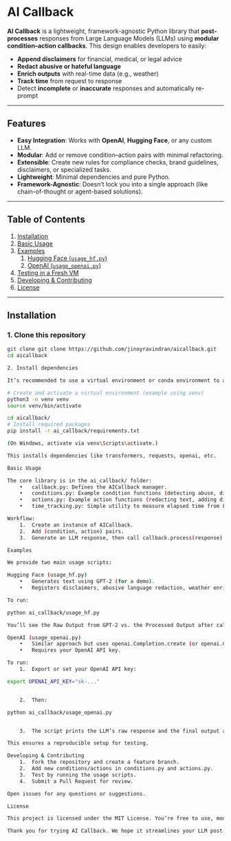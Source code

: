# AI Callback

**AI Callback** is a lightweight, framework-agnostic Python library that **post-processes** responses from Large Language Models (LLMs) using **modular condition–action callbacks**. This design enables developers to easily:

- **Append disclaimers** for financial, medical, or legal advice  
- **Redact abusive or hateful language**  
- **Enrich outputs** with real-time data (e.g., weather)  
- **Track time** from request to response  
- Detect **incomplete** or **inaccurate** responses and automatically re-prompt  

---

## Features

- **Easy Integration**: Works with **OpenAI**, **Hugging Face**, or any custom LLM.  
- **Modular**: Add or remove condition–action pairs with minimal refactoring.  
- **Extensible**: Create new rules for compliance checks, brand guidelines, disclaimers, or specialized tasks.  
- **Lightweight**: Minimal dependencies and pure Python.  
- **Framework-Agnostic**: Doesn’t lock you into a single approach (like chain-of-thought or agent-based solutions).

---

## Table of Contents

1. [Installation](#installation)  
2. [Basic Usage](#basic-usage)  
3. [Examples](#examples)  
   1. [Hugging Face (`usage_hf.py`)](#hugging-face-usage_hfpy)  
   2. [OpenAI (`usage_openai.py`)](#openai-usage_openaipy)  
4. [Testing in a Fresh VM](#testing-in-a-fresh-vm)  
5. [Developing & Contributing](#developing--contributing)  
6. [License](#license)

---

## Installation

### 1. Clone this repository

```bash
git clone git clone https://github.com/jinoyravindran/aicallback.git
cd aicallback

2. Install dependencies

It’s recommended to use a virtual environment or conda environment to avoid polluting system-wide packages:

# Create and activate a virtual environment (example using venv)
python3 -m venv venv
source venv/bin/activate

cd aicallback/
# Install required packages
pip install -r ai_callback/requirements.txt

(On Windows, activate via venv\Scripts\activate.)

This installs dependencies like transformers, requests, openai, etc.

Basic Usage

The core library is in the ai_callback/ folder:
	•	callback.py: Defines the AICallback manager.
	•	conditions.py: Example condition functions (detecting abuse, disclaimers, incomplete responses, etc.).
	•	actions.py: Example action functions (redacting text, adding disclaimers, calling weather APIs, etc.).
	•	time_tracking.py: Simple utility to measure elapsed time from LLM request to final callback.

Workflow:
	1.	Create an instance of AICallback.
	2.	Add (condition, action) pairs.
	3.	Generate an LLM response, then call callback.process(response) to get the modified output.

Examples

We provide two main usage scripts:

Hugging Face (usage_hf.py)
	•	Generates text using GPT-2 (for a demo).
	•	Registers disclaimers, abusive language redaction, weather enrichment, incomplete response handling, and optional time tracking or toxicity detection.

To run:

python ai_callback/usage_hf.py

You’ll see the Raw Output from GPT-2 vs. the Processed Output after callbacks.

OpenAI (usage_openai.py)
	•	Similar approach but uses openai.Completion.create (or openai.ChatCompletion.create).
	•	Requires your OpenAI API key.

To run:
	1.	Export or set your OpenAI API key:

export OPENAI_API_KEY="sk-..."


	2.	Then:

python ai_callback/usage_openai.py


	3.	The script prints the LLM’s raw response and the final output after callbacks.

This ensures a reproducible setup for testing.

Developing & Contributing
	1.	Fork the repository and create a feature branch.
	2.	Add new conditions/actions in conditions.py and actions.py.
	3.	Test by running the usage scripts.
	4.	Submit a Pull Request for review.

Open issues for any questions or suggestions.

License

This project is licensed under the MIT License. You’re free to use, modify, and distribute the code with attribution.

Thank you for trying AI Callback. We hope it streamlines your LLM post-processing for safer, richer, and more compliant AI outputs!
